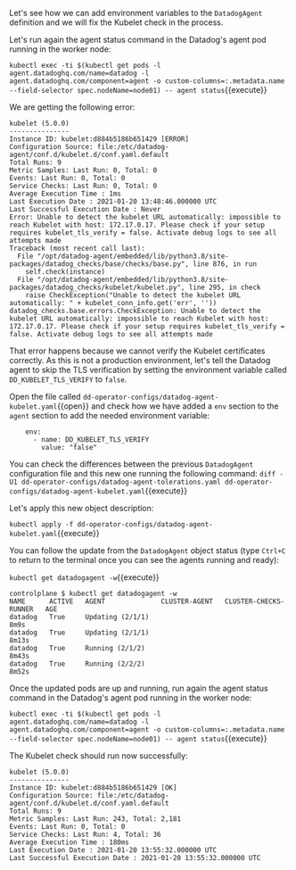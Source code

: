 Let's see how we can add environment variables to the `DatadogAgent` definition and we will fix the Kubelet check in the process.

Let's run again the agent status command in the Datadog's agent pod running in the worker node:

`kubectl exec -ti $(kubectl get pods -l agent.datadoghq.com/name=datadog -l agent.datadoghq.com/component=agent -o custom-columns=:.metadata.name --field-selector spec.nodeName=node01) -- agent status`{{execute}}

We are getting the following error:

```
kubelet (5.0.0)
---------------
Instance ID: kubelet:d884b5186b651429 [ERROR]
Configuration Source: file:/etc/datadog-agent/conf.d/kubelet.d/conf.yaml.default
Total Runs: 9
Metric Samples: Last Run: 0, Total: 0
Events: Last Run: 0, Total: 0
Service Checks: Last Run: 0, Total: 0
Average Execution Time : 1ms
Last Execution Date : 2021-01-20 13:48:46.000000 UTC
Last Successful Execution Date : Never
Error: Unable to detect the kubelet URL automatically: impossible to reach Kubelet with host: 172.17.0.17. Please check if your setup requires kubelet_tls_verify = false. Activate debug logs to see all attempts made
Traceback (most recent call last):
  File "/opt/datadog-agent/embedded/lib/python3.8/site-packages/datadog_checks/base/checks/base.py", line 876, in run
    self.check(instance)
  File "/opt/datadog-agent/embedded/lib/python3.8/site-packages/datadog_checks/kubelet/kubelet.py", line 295, in check
    raise CheckException("Unable to detect the kubelet URL automatically: " + kubelet_conn_info.get('err', ''))
datadog_checks.base.errors.CheckException: Unable to detect the kubelet URL automatically: impossible to reach Kubelet with host: 172.17.0.17. Please check if your setup requires kubelet_tls_verify = false. Activate debug logs to see all attempts made
```

That error happens because we cannot verify the Kubelet certificates correctly. As this is not a production environment, let's tell the Datadog agent to skip the TLS verification by setting the environment variable called `DD_KUBELET_TLS_VERIFY` to `false`.

Open the file called `dd-operator-configs/datadog-agent-kubelet.yaml`{{open}} and check how we have added a `env` section to the `agent` section to add the needed environment variable:

```
    env:
      - name: DD_KUBELET_TLS_VERIFY
        value: "false"
```

You can check the differences between the previous `DatadogAgent` configuration file and this new one running the following command: `diff -U1 dd-operator-configs/datadog-agent-tolerations.yaml dd-operator-configs/datadog-agent-kubelet.yaml`{{execute}}

Let's apply this new object description:

`kubectl apply -f dd-operator-configs/datadog-agent-kubelet.yaml`{{execute}}

You can follow the update from the `DatadogAgent` object status (type `Ctrl+C` to return to the terminal once you can see the agents running and ready):

`kubectl get datadogagent -w`{{execute}}

```
controlplane $ kubectl get datadogagent -w
NAME      ACTIVE   AGENT              CLUSTER-AGENT   CLUSTER-CHECKS-RUNNER   AGE
datadog   True     Updating (2/1/1)                                           8m9s
datadog   True     Updating (2/1/1)                                           8m13s
datadog   True     Running (2/1/2)                                            8m43s
datadog   True     Running (2/2/2)                                            8m52s
```

Once the updated pods are up and running, run again the agent status command in the Datadog's agent pod running in the worker node:

`kubectl exec -ti $(kubectl get pods -l agent.datadoghq.com/name=datadog -l agent.datadoghq.com/component=agent -o custom-columns=:.metadata.name --field-selector spec.nodeName=node01) -- agent status`{{execute}}

The Kubelet check should run now successfully:

```
kubelet (5.0.0)
---------------
Instance ID: kubelet:d884b5186b651429 [OK]
Configuration Source: file:/etc/datadog-agent/conf.d/kubelet.d/conf.yaml.default
Total Runs: 9
Metric Samples: Last Run: 243, Total: 2,181
Events: Last Run: 0, Total: 0
Service Checks: Last Run: 4, Total: 36
Average Execution Time : 180ms
Last Execution Date : 2021-01-20 13:55:32.000000 UTC
Last Successful Execution Date : 2021-01-20 13:55:32.000000 UTC
```

